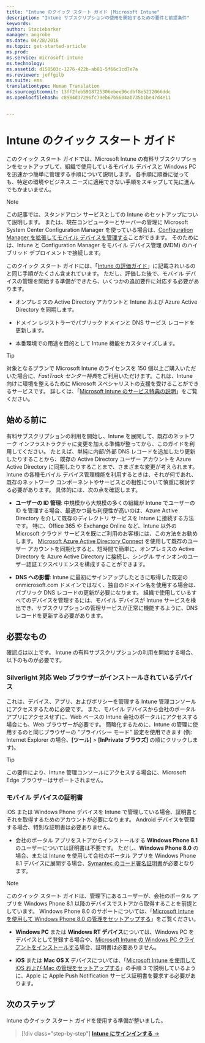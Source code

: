 ```yaml
---
title: "Intune のクイック スタート ガイド |Microsoft Intune"
description: "Intune サブスクリプションの使用を開始するための要件と前提条件"
keywords: 
author: Staciebarker
manager: angrobe
ms.date: 04/28/2016
ms.topic: get-started-article
ms.prod: 
ms.service: microsoft-intune
ms.technology: 
ms.assetid: d158503c-1276-422b-ab81-5f66c1cd7e7a
ms.reviewer: jeffgilb
ms.suite: ems
translationtype: Human Translation
ms.sourcegitcommit: 13ff2feb5918725306ebee96cdbf8e5212066ddc
ms.openlocfilehash: c8984d37296fc79eb67b5604ab735b1be47d4e11


---
```



# Intune のクイック スタート ガイド
このクイック スタート ガイドでは、Microsoft Intune の有料サブスクリプションをセットアップして、組織で使用しているモバイル デバイスと Windows PC を迅速かつ簡単に管理する手順について説明します。 各手順に順番に従っても、特定の環境やビジネス ニーズに適用できない手順をスキップして先に進んでもかまいません。

>[!NOTE]
>この記事では、スタンドアロン サービスとしての Intune のセットアップについて説明します。 または、現在コンピューターとサーバーの管理に Microsoft System Center Configuration Manager を使っている場合は、[Configuration Manager を拡張してモバイル デバイスを管理する](https://technet.microsoft.com/library/jj884158.aspx)ことができます。 そのためには、Intune と Configuration Manager をモバイル デバイス管理 (MDM) のハイブリッド デプロイメントで接続します。

このクイック スタート ガイドには、「[Intune の評価ガイド](/intune/understand-explore/get-started-with-a-30-day-trial-of-microsoft-intune)」に記載されいるのと同じ手順がたくさん含まれています。 ただし、評価した後で、モバイル デバイスの管理を開始する準備ができたら、いくつかの追加要件に対応する必要があります。

-   オンプレミスの Active Directory アカウントと Intune および Azure Active Directory を同期します。

-   ドメイン レジストラーでパブリック ドメインと DNS サービス レコードを更新します。

-   本番環境での用途を目的として Intune 機能をカスタマイズします。

>[!TIP]
>対象となるプランで Microsoft Intune のライセンスを 150 個以上ご購入いただいた場合に、*FastTrack センター特典*をご利用いただけます。これは、Intune 向けに環境を整えるために Microsoft スペシャリストの支援を受けることができるサービスです。 詳しくは、「[Microsoft Intune のサービス特典の説明](https://technet.microsoft.com/library/mt228265.aspx)」をご覧ください。


## 始める前に
有料サブスクリプションの利用を開始し、Intune を展開して、既存のネットワーク インフラストラクチャに変更を加える準備が整ってから、このガイドを利用してください。 たとえば、単純に内部/外部 DNS レコードを追加したり更新したりすることから、既存の Active Directory ユーザー アカウントを Azure Active Directory に同期したりすることまで、さまざまな変更が考えられます。 Intune の各種モバイル デバイス管理機能を利用するときは、それが何であれ、既存のネットワーク コンポーネントやサービスとの相性について慎重に検討する必要があります。 具体的には、次の点を確認します。

-   **ユーザーの ID 管理**: 中規模から大規模の多くの組織が Intune でユーザーの ID を管理する場合、最適かつ最も利便性が高いのは、Azure Active Directory を介して既存のディレクトリ サービスを Intune に接続する方法です。 特に、Office 365 や Exchange Online など、Intune 以外の Microsoft クラウド サービスを既にご利用のお客様には、この方法をお勧めします。 [Microsoft Azure Active Directory Connect](https://www.microsoft.com/download/details.aspx?id=47594) を使用して既存のユーザー アカウントを同期化すると、短時間で簡単に、オンプレミスの Active Directory を Azure Active Directory に接続し、シングル サインオンのユーザー認証エクスペリエンスを構成することができます。

-   **DNS への影響**: Intune に最初にサインアップしたときに取得した既定の onmicrosoft.com ドメインではなく、独自のドメイン名を使用する場合は、パブリック DNS レコードの更新が必要になります。 組織で使用しているすべてのデバイスを管理するには、モバイル デバイスが Intune サービスを検出でき、サブスクリプションの管理サービスが正常に機能するように、DNS レコードを更新する必要があります。

## 必要なもの
確認点は以上です。 Intune の有料サブスクリプションの利用を開始する場合、以下のものが必要です。

### Silverlight 対応 Web ブラウザーがインストールされているデバイス
これは、デバイス、アプリ、およびポリシーを管理する Intune 管理コンソールにアクセスするために必要です。 また、モバイル デバイスから会社のポータル アプリにアクセスせずに、Web ベースの Intune 会社のポータルにアクセスする場合にも、Web ブラウザーが必要です。 簡略化するために、Intune の管理に使用するのと同じブラウザーの "プライバシー モード" 設定を使用できます (例: Internet Explorer の場合、**[ツール]** &gt; **[InPrivate ブラウズ]** の順にクリックします)。

>[!TIP]
>この要件により、Intune 管理コンソールにアクセスする場合に、Microsoft Edge ブラウザーはサポートされません。


### モバイル デバイスの証明書
iOS または Windows Phone デバイスを Intune で管理している場合、証明書とそれを取得するためのアカウントが必要になります。 Android デバイスを管理する場合、特別な証明書は必要ありません。

- 会社のポータル アプリをストアからインストールする **Windows Phone 8.1** のユーザーについては証明書は不要です。 ただし、**Windows Phone 8.0** の場合、または Intune を使用して会社のポータル アプリを Windows Phone 8.1 デバイスに展開する場合、[Symantec のコード署名証明書](https://products.websecurity.symantec.com/orders/enrollment/microsoftCert.do)が必要となります。

>[!NOTE]
>このクイック スタート ガイドは、管理下にあるユーザーが、会社のポータル アプリを Windows Phone 8.1 以降のデバイスでストアから取得することを前提としています。 Windows Phone 8.0 のサポートについては、「[Microsoft Intune を使用して Windows Phone 8.0 の管理をセットアップする](/Intune/deploy-use/set-up-windows-phone-8.0-management-with-microsoft-intune)」をご覧ください。

- **Windows PC** または **Windows RT デバイス**については、Windows PC をデバイスとして登録する場合や、[Microsoft Intune の Windows PC クライアントをインストールする](/intune/deploy-use/install-the-windows-pc-client-with-microsoft-intune)場合、証明書は必要ありません。

- **iOS** または **Mac OS X** デバイスについては、「[Microsoft Intune を使用して iOS および Mac の管理をセットアップする](/intune/deploy-use/set-up-ios-and-mac-management-with-microsoft-intune)」の手順 3 で説明しているように、Apple に Apple Push Notification サービス証明書を要求する必要があります。

## 次のステップ
Intune のクイック スタート ガイドを使用する準備が整いました。

>[!div class="step-by-step"]
[**Intune にサインインする** &rarr;](start-with-a-paid-subscription-to-microsoft-intune-step-1.md)



<!--HONumber=Aug16_HO2-->


